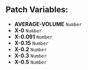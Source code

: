 ## Patch Variables:

* __AVERAGE-VOLUME__ ```Number```
* __X-0__ ```Number```
* __X-0.091__ ```Number```
* __X-0.15__ ```Number```
* __X-0.2__ ```Number```
* __X-0.3__ ```Number```
* __X-0.5__ ```Number```

